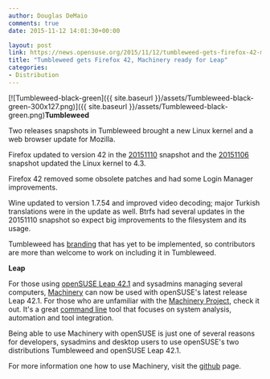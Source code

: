 ```yaml
---
author: Douglas DeMaio
comments: true
date: 2015-11-12 14:01:30+00:00

layout: post
link: https://news.opensuse.org/2015/11/12/tumbleweed-gets-firefox-42-machinery-ready-for-leap/
title: "Tumbleweed gets Firefox 42, Machinery ready for Leap"
categories:
- Distribution
---
```

[![Tumbleweed-black-green]({{ site.baseurl }}/assets/Tumbleweed-black-green-300x127.png)]({{ site.baseurl }}/assets/Tumbleweed-black-green.png)**Tumbleweed**

Two releases snapshots in Tumbleweed brought a new Linux kernel and a web browser update for Mozilla.

Firefox updated to version 42 in the [20151110](http://lists.opensuse.org/opensuse-factory/2015-11/msg00436.html) snapshot and the [20151106](http://lists.opensuse.org/opensuse-factory/2015-11/msg00292.html) snapshot updated the Linux kernel to 4.3.

Firefox 42 removed some obsolete patches and had some Login Manager improvements.

Wine updated to version 1.7.54 and improved video decoding; major Turkish translations were in the update as well. Btrfs had several updates in the 20151110 snapshot so expect big improvements to the filesystem and its usage.

Tumbleweed has [branding](https://github.com/kwwii/raw-theme-dro) that has yet to be implemented, so contributors are more than welcome to work on including it in Tumbleweed.

**Leap**

For those using [openSUSE Leap 42.1](https://en.opensuse.org/Portal:42.1) and sysadmins managing several computers, [Machinery](http://machinery-project.org/) can now be used with openSUSE's latest release Leap 42.1. For those who are unfamiliar with the [Machinery Project](http://machinery-project.org/), check it out. It's a great [command line](https://www.youtube.com/watch?v=oXvZhRcw7CQ) tool that focuses on system analysis, automation and tool integration.

Being able to use Machinery with openSUSE is just one of several reasons for developers, sysadmins and desktop users to use openSUSE's two distributions Tumbleweed and openSUSE Leap 42.1.

For more information one how to use Machinery, visit the [github](https://github.com/SUSE/machinery/wiki/Quick-Start-Guide) page.		
